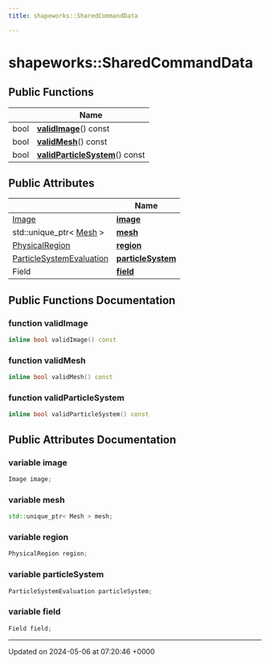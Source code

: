 ```yaml
---
title: shapeworks::SharedCommandData

---
```


# shapeworks::SharedCommandData





## Public Functions

|                | Name           |
| -------------- | -------------- |
| bool | **[validImage](../Classes/structshapeworks_1_1SharedCommandData.md#function-validimage)**() const |
| bool | **[validMesh](../Classes/structshapeworks_1_1SharedCommandData.md#function-validmesh)**() const |
| bool | **[validParticleSystem](../Classes/structshapeworks_1_1SharedCommandData.md#function-validparticlesystem)**() const |

## Public Attributes

|                | Name           |
| -------------- | -------------- |
| [Image](../Classes/classshapeworks_1_1Image.md) | **[image](../Classes/structshapeworks_1_1SharedCommandData.md#variable-image)**  |
| std::unique_ptr< [Mesh](../Classes/classshapeworks_1_1Mesh.md) > | **[mesh](../Classes/structshapeworks_1_1SharedCommandData.md#variable-mesh)**  |
| [PhysicalRegion](../Classes/classshapeworks_1_1PhysicalRegion.md) | **[region](../Classes/structshapeworks_1_1SharedCommandData.md#variable-region)**  |
| [ParticleSystemEvaluation](../Classes/classshapeworks_1_1ParticleSystemEvaluation.md) | **[particleSystem](../Classes/structshapeworks_1_1SharedCommandData.md#variable-particlesystem)**  |
| Field | **[field](../Classes/structshapeworks_1_1SharedCommandData.md#variable-field)**  |

## Public Functions Documentation

### function validImage

```cpp
inline bool validImage() const
```


### function validMesh

```cpp
inline bool validMesh() const
```


### function validParticleSystem

```cpp
inline bool validParticleSystem() const
```


## Public Attributes Documentation

### variable image

```cpp
Image image;
```


### variable mesh

```cpp
std::unique_ptr< Mesh > mesh;
```


### variable region

```cpp
PhysicalRegion region;
```


### variable particleSystem

```cpp
ParticleSystemEvaluation particleSystem;
```


### variable field

```cpp
Field field;
```


-------------------------------

Updated on 2024-05-06 at 07:20:46 +0000